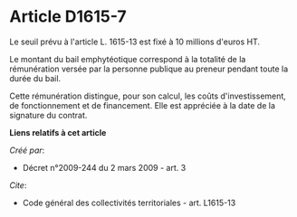 # Article D1615-7

Le seuil prévu à l'article L. 1615-13 est fixé à 10 millions d'euros HT.

Le montant du bail emphytéotique correspond à la totalité de la rémunération versée par la personne publique au preneur
pendant toute la durée du bail.

Cette rémunération distingue, pour son calcul, les coûts d'investissement, de fonctionnement et de financement. Elle est
appréciée à la date de la signature du contrat.

**Liens relatifs à cet article**

_Créé par_:

  - Décret n°2009-244 du 2 mars 2009 - art. 3

_Cite_:

  - Code général des collectivités territoriales - art. L1615-13
